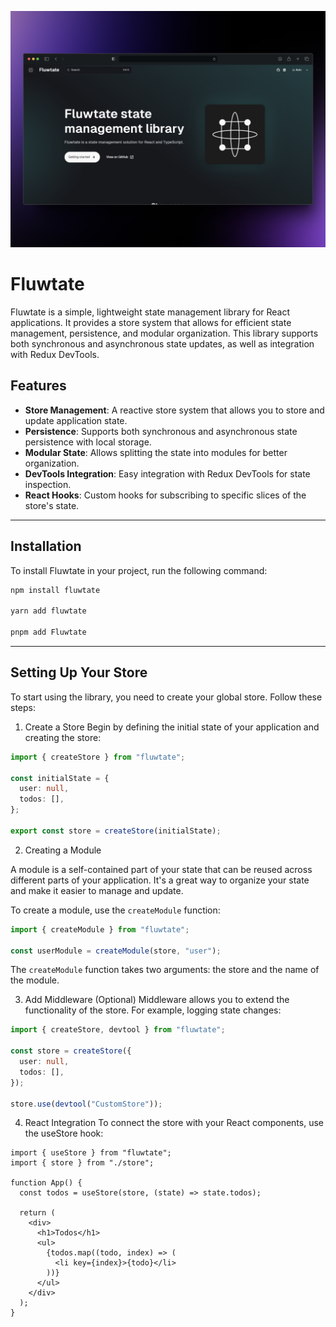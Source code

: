 ![Images documenting the Fluwtate library](./screenshot.png)
# Fluwtate

Fluwtate is a simple, lightweight state management library for React applications. It provides a store system that allows for efficient state management, persistence, and modular organization. This library supports both synchronous and asynchronous state updates, as well as integration with Redux DevTools.

## Features

- **Store Management**: A reactive store system that allows you to store and update application state.
- **Persistence**: Supports both synchronous and asynchronous state persistence with local storage.
- **Modular State**: Allows splitting the state into modules for better organization.
- **DevTools Integration**: Easy integration with Redux DevTools for state inspection.
- **React Hooks**: Custom hooks for subscribing to specific slices of the store's state.

---

## Installation

To install Fluwtate in your project, run the following command:

```bash
npm install fluwtate

yarn add fluwtate

pnpm add Fluwtate
```

---

## Setting Up Your Store

To start using the library, you need to create your global store. Follow these steps:

1. Create a Store
Begin by defining the initial state of your application and creating the store:

```ts
import { createStore } from "fluwtate";

const initialState = {
  user: null,
  todos: [],
};

export const store = createStore(initialState);
```

2. Creating a Module

A module is a self-contained part of your state that can be reused across different parts of your application. It's a great way to organize your state and make it easier to manage and update.

To create a module, use the `createModule` function:

```ts
import { createModule } from "fluwtate";

const userModule = createModule(store, "user");
```

The `createModule` function takes two arguments: the store and the name of the module.

3. Add Middleware (Optional)
Middleware allows you to extend the functionality of the store. For example, logging state changes:

```ts
import { createStore, devtool } from "fluwtate";

const store = createStore({
  user: null,
  todos: [],
});

store.use(devtool("CustomStore"));
```

4. React Integration
To connect the store with your React components, use the useStore hook:

```tsx
import { useStore } from "fluwtate";
import { store } from "./store";

function App() {
  const todos = useStore(store, (state) => state.todos);

  return (
    <div>
      <h1>Todos</h1>
      <ul>
        {todos.map((todo, index) => (
          <li key={index}>{todo}</li>
        ))}
      </ul>
    </div>
  );
}
```
